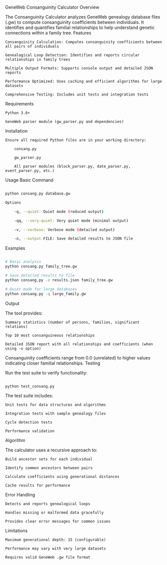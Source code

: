 GeneWeb Consanguinity Calculator
Overview

The Consanguinity Calculator analyzes GeneWeb genealogy database files (.gw) to compute consanguinity coefficients between individuals. It identifies and quantifies familial relationships to help understand genetic connections within a family tree.
Features

    Consanguinity Calculation: Computes consanguinity coefficients between all pairs of individuals

    Genealogical Loop Detection: Identifies and reports circular relationships in family trees

    Multiple Output Formats: Supports console output and detailed JSON reports

    Performance Optimized: Uses caching and efficient algorithms for large datasets

    Comprehensive Testing: Includes unit tests and integration tests

Requirements

    Python 3.6+

    GeneWeb parser module (gw_parser.py and dependencies)

Installation

    Ensure all required Python files are in your working directory:

        consang.py

        gw_parser.py

        All parser modules (block_parser.py, date_parser.py, event_parser.py, etc.)

Usage
Basic Command
```bash

python consang.py database.gw

Options

    -q, --quiet: Quiet mode (reduced output)

    -qq, --very-quiet: Very quiet mode (minimal output)

    -v, --verbose: Verbose mode (detailed output)

    -o, --output FILE: Save detailed results to JSON file
```
Examples
```bash

# Basic analysis
python consang.py family_tree.gw

# Save detailed results to file
python consang.py -o results.json family_tree.gw

# Quiet mode for large databases
python consang.py -q large_family.gw
```
Output

The tool provides:

    Summary statistics (number of persons, families, significant relations)

    Top 10 most consanguineous relationships

    Detailed JSON report with all relationships and coefficients (when using -o option)

Consanguinity coefficients range from 0.0 (unrelated) to higher values indicating closer familial relationships.
Testing

Run the test suite to verify functionality:

```bash

python test_consang.py
```
The test suite includes:

    Unit tests for data structures and algorithms

    Integration tests with sample genealogy files

    Cycle detection tests

    Performance validation

Algorithm

The calculator uses a recursive approach to:

    Build ancestor sets for each individual

    Identify common ancestors between pairs

    Calculate coefficients using generational distances

    Cache results for performance

Error Handling

    Detects and reports genealogical loops

    Handles missing or malformed data gracefully

    Provides clear error messages for common issues

Limitations

    Maximum generational depth: 15 (configurable)

    Performance may vary with very large datasets

    Requires valid GeneWeb .gw file format